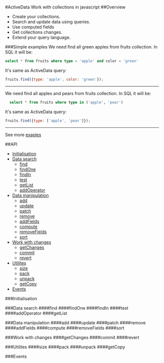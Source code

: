 #ActiveData
Work with collections in javascript
##Overview
- Create your collections.
- Search and update data using queries.
- Use computed fields
- Get collections changes.
- Extend your query language.

###Simple examples
  We need find all green apples from fruits collection. In SQL it will be:
```sql
select * from fruits where type = 'apple' and color = 'green'
```
It's same as ActiveData query:
```js
fruits.find({type: 'apple', color: 'green'});
```
 ---
  We need find all apples and pears from fruits collection. In SQL it will be:
```sql
  select * from fruits where type in ('apple', 'pear')
```
It's same as ActiveData query:
```js
fruits.find({type: ['apple', 'pear']});
```
 ---
See more [exaples](http://holiber.github.io/activedata/examples/)

##API
- [Initialisation](#initialisation)
- [Data search](#dataSearch)
  - [find](#find)
  - [findOne](#findOne)
  - [findIn](#findIn)
  - [test](#test)
  - [getList](#getList)
  - [addOperator](#addOperator)
- [Data manipulation](#dataManipulation)
  - [add](#add)
  - [update](#update)
  - [patch](#patch)
  - [remove](#remove)
  - [addFields](#addFields)
  - [compute](#compute)
  - [removeFields](#removeFields)
  - [sort](#sort)
- [Work with changes](#changes)
  - [getChanges](#getChanges)
  - [commit](#commit)
  - [revert](#revert)
- [Utilites](#utilites)
  - [size](#size)
  - [pack](#pack)
  - [unpack](#unpack)
  - [getCopy](#getCopy)
- [Events](#events)

<a name="initialisation"></a>
###Initialisation

<a name="dataSearch"></a>
###Data search
<a name="find"></a>
####find
<a name="findOne"></a>
####findOne
<a name="findIn"></a>
####findIn
<a name="test"></a>
####test
<a name="addOperator"></a>
####addOperator
<a name="getList"></a>
####getList

<a name="dataManipulation"></a>
###Data manipulation
<a name="add"></a>
####add
<a name="update"></a>
####update
<a name="patch"></a>
####patch
<a name="remove"></a>
####remove
<a name="addFields"></a>
####addFields
<a name="compute"></a>
####compute
<a name="removeFields"></a>
####removeFields
<a name="sort"></a>
####sort

<a name="changes"></a>
###Work with changes
<a name="getChanges"></a>
####getChanges
<a name="commit"></a>
####commit
<a name="revert"></a>
####revert

<a name="utilites"></a>
###Utilites
<a name="size"></a>
####size
<a name="pack"></a>
####pack
<a name="unpack"></a>
####unpack
<a name="getCopy"></a>
####getCopy

<a name="events"></a>
###Events
